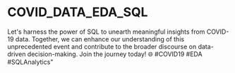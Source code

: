 # COVID_DATA_EDA_SQL
Let's harness the power of SQL to unearth meaningful insights from COVID-19 data. Together, we can enhance our understanding of this unprecedented event and contribute to the broader discourse on data-driven decision-making. Join the journey today! 🌐 #COVID19 #EDA #SQLAnalytics"

